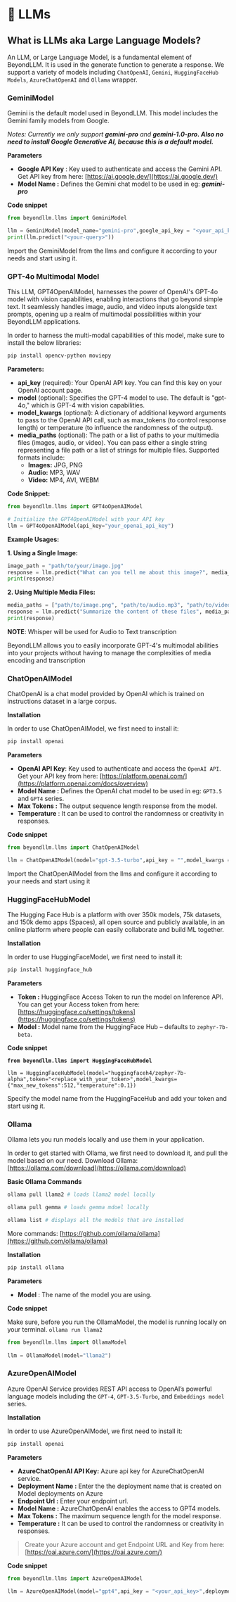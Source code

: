 # 🧠 LLMs

## What is LLMs aka Large Language Models?

An LLM, or Large Language Model, is a fundamental element of BeyondLLM. It is used in the generate function to generate a response. We support a variety of models including `ChatOpenAI`, `Gemini`, `HuggingFaceHub Models`, `AzureChatOpenAI` and `Ollama` wrapper.

### GeminiModel

Gemini is the default model used in BeyondLLM. This model includes the Gemini family models from Google.

_Notes: Currently we only support **gemini-pro** and **gemini-1.0-pro. Also no need to install Google Generative AI, because this is a default model.**_&#x20;

**Parameters**

* **Google API Key** : Key used to authenticate and access the Gemini API. Get API key from here: [https://ai.google.dev/](https://ai.google.dev/)
* **Model Name :** Defines the Gemini chat model to be used in eg: _**gemini-pro**_

**Code snippet**

```python
from beyondllm.llms import GeminiModel

llm = GeminiModel(model_name="gemini-pro",google_api_key = "<your_api_key>")
print(llm.predict("<your-query>"))
```

Import the GeminiModel from the llms and configure it according to your needs and start using it.

### GPT-4o Multimodal Model

This LLM, GPT4OpenAIModel, harnesses the power of OpenAI's GPT-4o model with vision capabilities, enabling interactions that go beyond simple text. It seamlessly handles image, audio, and video inputs alongside text prompts, opening up a realm of multimodal possibilities within your BeyondLLM applications.

In order to harness the multi-modal capabilities of this model, make sure to install the below libraries:

```bash
pip install opencv-python moviepy
```

**Parameters:**

* **api\_key** (required): Your OpenAI API key. You can find this key on your OpenAI account page.
* **model** (optional): Specifies the GPT-4 model to use. The default is "gpt-4o," which is GPT-4 with vision capabilities.
* **model\_kwargs** (optional): A dictionary of additional keyword arguments to pass to the OpenAI API call, such as max\_tokens (to control response length) or temperature (to influence the randomness of the output).
* **media\_paths** (optional): The path or a list of paths to your multimedia files (images, audio, or video). You can pass either a single string representing a file path or a list of strings for multiple files. Supported formats include:
  * **Images:** JPG, PNG
  * **Audio:** MP3, WAV
  * **Video:** MP4, AVI, WEBM

**Code Snippet:**

```python
from beyondllm.llms import GPT4oOpenAIModel

# Initialize the GPT4OpenAIModel with your API key
llm = GPT4oOpenAIModel(api_key="your_openai_api_key")
```

**Example Usages:**

**1. Using a Single Image:**

```python
image_path = "path/to/your/image.jpg"
response = llm.predict("What can you tell me about this image?", media_paths=image_path)
print(response)
```

**2. Using Multiple Media Files:**

```python
media_paths = ["path/to/image.png", "path/to/audio.mp3", "path/to/video.mp4"]
response = llm.predict("Summarize the content of these files", media_paths=media_paths)
print(response)
```

**NOTE**: Whisper will be used for Audio to Text transcription

BeyondLLM allows you to easily incorporate GPT-4's multimodal abilities into your projects without having to manage the complexities of media encoding and transcription

### ChatOpenAIModel

ChatOpenAI is a chat model provided by OpenAI which is trained on instructions dataset in a large corpus.&#x20;

**Installation**

In order to use ChatOpenAIModel, we first need to install it:

```bash
pip install openai
```

**Parameters**

* **OpenAI API Key**: Key used to authenticate and access the `OpenAI API`. Get your API key from here: [https://platform.openai.com/](https://platform.openai.com/docs/overview)
* **Model Name :** Defines the OpenAI chat model to be used in eg: `GPT3.5` and `GPT4` series.
* **Max Tokens :** The output sequence length response from the model.
* **Temperature** : It can be used to control the randomness or creativity in responses.

**Code snippet**

```python
from beyondllm.llms import ChatOpenAIModel

llm = ChatOpenAIModel(model="gpt-3.5-turbo",api_key = "",model_kwargs = {"max_tokens":512,"temperature":0.1})
```

Import the ChatOpenAIModel from the llms and configure it according to your needs and start using it

### HuggingFaceHubModel&#x20;

The Hugging Face Hub is a platform with over 350k models, 75k datasets, and 150k demo apps (Spaces), all open source and publicly available, in an online platform where people can easily collaborate and build ML together.

**Installation**

In order to use HuggingFaceModel, we first need to install it:

```bash
pip install huggingface_hub
```

**Parameters**

* **Token :** HuggingFace Access Token to run the model on Inference API. You can get your Access token from here: [https://huggingface.co/settings/tokens](https://huggingface.co/settings/tokens)
* **Model :** Model name from the HuggingFace Hub – defaults to `zephyr-7b-beta`.

**Code snippet**

<pre class="language-python"><code class="lang-python"><strong>from beyondllm.llms import HuggingFaceHubModel
</strong>
llm = HuggingFaceHubModel(model="huggingfaceh4/zephyr-7b-alpha",token="&#x3C;replace_with_your_token>",model_kwargs={"max_new_tokens":512,"temperature":0.1})
</code></pre>

Specify the model name from the HuggingFaceHub and add your token and start using it.

### Ollama&#x20;

Ollama lets you run models locally and use them in your application.

In order to get started with Ollama, we first need to download it, and pull the model based on our need.  Download Ollama: [https://ollama.com/download](https://ollama.com/download)

**Basic Ollama Commands**

```bash
ollama pull llama2 # loads llama2 model locally

ollama pull gemma # loads gemma mdoel locally

ollama list # displays all the models that are installed
```

More commands: [https://github.com/ollama/ollama](https://github.com/ollama/ollama)

**Installation**

```bash
pip install ollama
```

**Parameters**

* **Model** : The name of the model you are using.

**Code snippet**

Make sure, before you run the OllamaModel, the model is running locally on your terminal. `ollama run llama2`

```python
from beyondllm.llms import OllamaModel
    
llm = OllamaModel(model="llama2")
```

### AzureOpenAIModel

Azure OpenAI Service provides REST API access to OpenAI’s powerful language models including the `GPT-4`, `GPT-3.5-Turbo`, and `Embeddings model` series.

**Installation**

In order to use AzureOpenAIModel, we first need to install it:

```bash
pip install openai
```

**Parameters**

* **AzureChatOpenAI API Key:** Azure api key for AzureChatOpenAI service.&#x20;
* **Deployment Name :** Enter the the deployment name that is created on Model deployments on Azure
* **Endpoint Url :** Enter your endpoint url.&#x20;
* **Model Name :** AzureChatOpenAI enables the access to GPT4 models.
* **Max Tokens :** The maximum sequence length for the model response.
* **Temperature :** It can be used to control the randomness or creativity in responses.

> Create your Azure account and get Endpoint URL and Key from here: [https://oai.azure.com/](https://oai.azure.com/)

**Code snippet**

```python
from beyondllm.llms import AzureOpenAIModel

llm = AzureOpenAIModel(model="gpt4",api_key = "<your_api_key>",deployment_name="",endpoint_url="",model_kwargs={"max_tokens":512,"temperature":0.1})
```
